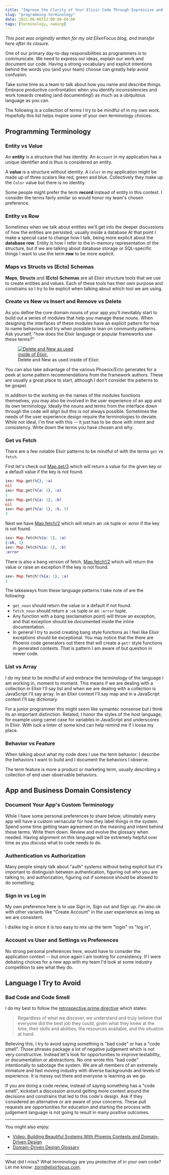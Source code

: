 ```yaml
---
title: "Improve the Clarity of Your Elixir Code Through Expressive and Consistent Language"
slug: "programming-terminology"
date: 2021-06-06T12:00:00-04:00
tags: [terminology, naming]
---
```


_This post was originally written for my old ElixirFocus blog, and transfer here after its closure._

One of our primary day-to-day responsibilities as programmers is to communicate. We need to express our ideas, explain our work and document our code. Having a strong vocabulary and explicit intentions behind the words you (and your team) choose can greatly help avoid confusion. 

Take some time as a team to talk about how you name and describe things. Embrace productive confrontation when you identify inconsistencies and work towards creating (and documenting!) as much as a ubiquitous language as you can.

The following is a collection of terms I try to be mindful of in my own work. Hopefully this list helps inspire some of your own terminology choices.

## Programming Terminology

### Entity vs Value

An **entity** is a structure that has identity. An `Account` in my application has a unique identifier and is thus is considered an entity. 

A **value** is a structure without identity. A `Color` in my application might be made up of three scalars like red, green and blue. Collectively they make up the `Color` value but there is no identity.

Some people might prefer the term **record** instead of entity in this context. I consider the terms fairly similar so would honor my team's chosen preference.

### Entity vs Row

Sometimes when we talk about entities we'll get into the deeper discussions of how the entities are persisted, usually inside a database At that point I make a special case to change how I talk, being more explicit about the **database row**. Entity is how I refer to the in-memory representation of the structure, but if we are talking about database storage or SQL-specific things I want to use the term **row** to be more explicit.

### Maps vs Structs vs (Ecto) Schemas

**Maps**, **Structs** and **(Ecto) Schemas** are all Elixir structure tools that we use to create entities and values. Each of these tools has their own purpose and constrains so I try to be explicit when talking about which tool we are using.

### Create vs New vs Insert and Remove vs Delete

As you define the core domain nouns of your app you'll inevitably start to build out a series of modules that help you manage these nouns. When designing the interfaces of these modules have an explicit pattern for how to name behaviors and try when possible to lean on community patterns. Ask yourself, "how does the Elixir language or popular frameworks use these terms?"

<figure class="">
 <a href="delete-new-search.png">
 <img class="" style="max-width: 50%; "src="delete-new-search.png" alt="Delete and New as used inside of Elixir."></a>
 <figcaption class="">Delete and New as used inside of Elixir.</figcaption>
</figure>

You can also take advantage of the various Phoenix/Ecto generates for a peek at some pattern recommendations from the framework authors. These are usually a great place to start, although I don't consider the patterns to be gospel.

In addition to the working on the names of the modules functions themselves, you may also be involved in the user experience of an app and its own terminology. Ideally the nouns and terms from the interface down through the code will align but this is not always possible. Sometimes the needs of the user experience design require the terminologies to deviate. While not ideal, I'm fine with this -- it just has to be done with intent and consistency. Write down the terms you have chosen and why.

### Get vs Fetch

There are a few notable Elixir patterns to be mindful of with the terms `get` vs `fetch`.

First let's check out [Map.get/3](https://hexdocs.pm/elixir/Map.html#get/3) which will return a value for the given key or a default value if the key is not found. 

```elixir
iex> Map.get(%{}, :a)
nil
iex> Map.get(%{a: 1}, :a)
1
iex> Map.get(%{a: 1}, :b)
nil
iex> Map.get(%{a: 1}, :b, 3)
3
```

Next we have [Map.fetch/2](https://hexdocs.pm/elixir/Map.html#fetch/2) which will return an :ok tuple or :error if the key is not found.

```elixir
iex> Map.fetch(%{a: 1}, :a)
{:ok, 1}
iex> Map.fetch(%{a: 1}, :b)
:error
```

There is also a bang version of fetch, [Map.fetch!/2](https://hexdocs.pm/elixir/Map.html#fetch!/2) which will return the value or raise an exception if the key is not found.

```elixir
iex> Map.fetch!(%{a: 1}, :a)
1
```

The takeaways from these language patterns I take note of are the following:

* `get_noun` should return the value or a default if not found.
* `fetch_noun` should return a `:ok` tuple or an `:error` tuple.
* Any function with a bang (exclamation point) will throw an exception, and that exception should be documented inside the inline documentation.
* In general I try to avoid creating bang style functions as I feel like Elixir exceptions should be exceptional. You may notice that the there are Phoenix code generators out there that will create a `get!` style functions in generated contexts. That is pattern I am aware of but question in newer code.

### List vs Array

I do my best to be mindful of and embrace the terminology of the language I am working in, moment to moment. This means if we are dealing with a collection in Elixir I'll say list and when we are dealing with a collection is JavaScript I'll say array. In an Elixir context I'll say map and in a JavaScript context I'll say dictionary.

For a junior programmer this might seem like symantec nonsense but I think its an important distinction. Related, I honor the styles of the host language, for example using camel case for variables in JavaScript and underscores in Elixir. With luck a linter of some kind can help remind me if I loose my place.

### Behavior vs Feature 

When talking about what my code does I use the term behavior. I describe the behaviors I want to build and I document the behaviors I observe.

The term feature is more a product or marketing term, usually describing a collection of end user observable behaviors. 

## App and Business Domain Consistency

### Document Your App's Custom Terminology

While I have some personal preferences to share below, ultimately every app will have a custom vernacular for how they label things in the system. Spend some time getting team agreement on the meaning and intent behind these terms. Write them down. Review and evolve the glossary when needed. Having alignment on this language will be extremely helpful over time as you discuss what to code needs to do.

### Authentication vs Authorization

Many people simply talk about "auth" systems without being explicit but it's important to distinguish between authentication, figuring out who you are talking to, and authorization, figuring out if someone should be allowed to do something. 

### Sign in vs Log in

My own preference here is to use Sign in, Sign out and Sign up. I'm also ok with other variants like "Create Account" in the user experience as long as we are consistent.

I dislike log in since it is too easy to mix up the term "login" vs "log in".

### Account vs User and Settings vs Preferences

No strong personal preferences here, would have to consider the application context -- but once again I am looking for consistency. If I were debating choices for a new app with my team I'd look at some industry competition to see what they do.

## Language I Try to Avoid

### Bad Code and Code Smell

I do my best to follow the [retrospective prime directive](https://easyretro.io/retrospective-prime-directive/) which states:

> Regardless of what we discover, we understand and truly believe that everyone did the best job they could, given what they knew at the time, their skills and abilities, the resources available, and the situation at hand.

Believing this, I try to avoid saying something is "bad code" or has a "code smell". Those phrases package a lot of negative judgement which is not very constructive. Instead let's look for opportunities to improve testability, or documentation or abstractions. No one wrote this "bad code" intentionally to sabotage the system. We are all members of an extremely immature and fast moving industry with diverse backgrounds and levels of experience. It is messy out there and everyone is learning as we go.

If you are doing a code review, instead of saying something has a "code smell", kickstart a discussion around getting more context around the decisions and constrains that led to this code's design. Ask if they considered an alternative or are aware of your concerns. These pull requests are opportunities for education and starting the process with judgement language is not going to result in many positive outcomes.

* * *

You might also enjoy:

* [Video: Building Beautiful Systems With Phoenix Contexts and Domain-Driven Design](https://www.youtube.com/watch?v=5MBGDM8xSQg)
* [Domain-Driven Design Glossary](https://devonburriss.me/ddd-glossary/)

* * *

What did I miss? What terminology are you protective of in your own code? Let me know: <zorn@elixirfocus.com>.
